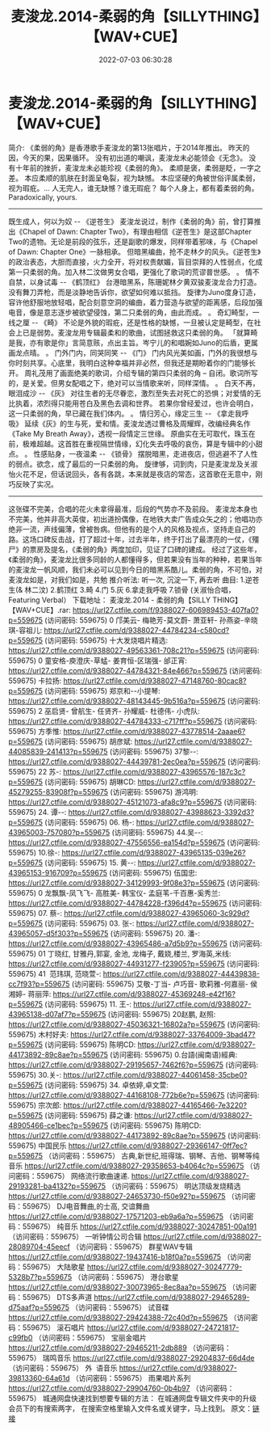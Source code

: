 ﻿---
title: 麦浚龙.2014-柔弱的角【SILLYTHING】【WAV+CUE】
date: 2022-07-03 06:30:28
categories: WAV车载音乐、镜像
tags: 华语中文
---
# 麦浚龙.2014-柔弱的角【SILLYTHING】【WAV+CUE】

简介:
《柔弱的角》是香港歌手麦浚龙的第13张唱片，于2014年推出。
昨天的因，今天的果，因果循环。
没有初出道的嘲讽，麦浚龙未必能领会《无念》。
没有十年前的挫折，麦浚龙未必能珍视《柔弱的角》。
柔顺是褒，柔弱是眨，一字之差。
本应柔顺的肌肤在封面呈龟裂，视为缺憾。
本应坚硬的角被世俗评属柔弱，视为瑕疪。...
人无完人，谁无缺憾？谁无瑕疪？
每个人身上，都有着柔弱的角。
Paradoxically,
yours.
*****************************
既生成人，何以为奴 -- 《逆苍生》
麦浚龙说过，制作《柔弱的角》前，曾打算推出《Chapel of
Dawn: Chapter Two》，有理由相信《逆苍生》是这部Chapter
Two的遗物。无论是前段的弦乐，还是副歌的爆发，同样带着邪味，与《Chapel of Dawn: Chapter
One》一脉相承。
但暗黑编曲，抢不走林夕的风头。《逆苍生》的政治表态，大胆而直接，火力全开，将对权贵献媚，盲目崇拜的人性弱点，化成第一只柔弱的角。加入林二汶做男女合唱，更强化了歌词的荒谬普世感。
。
情不自禁，以身试毒 -- 《鹤顶红》
台港暗黑系，陈珊妮林夕黄双骏麦浚龙合力打造。没有舞刀弄枪，而是淡静地告诉你，欲望如何难以抵挡。
旋律为Juno度身订造，容许他舒服地放轻唱，配合刻意空洞的编曲，着力营造与欲望的距离感，后段加强电音，像是意志逐步被欲望侵蚀，第二只柔弱的角，由此而成。
。
奇幻畸型，一线之厘 -- 《畸》
不论是外貌的瑕疪，还是性格的缺憾，一旦被认定是畸型，在社会上已是弱势。麦浚龙用专辑最柔和的歌曲，试图拯救这只柔弱的角。
「就算畸是我，亦有歌是你」言简意赅，点出主旨。岑宁儿的和唱婉如Juno的后盾，更属画龙点晴。
。
门外门内，同哭同笑 -- 《门》
门内风光美如画，门外的我很想与你时刻共享。心底里，我明白这种幸福并非必然，但我还是期盼着你的门能够长开。
周礼茂用了画面绝美的歌词，介绍专辑的第四只柔弱的角 –
自闭。歌词所写的，是关爱。但男女配唱之下，绝对可以当情歌来听，同样深情。
。
白天不再，眼泪成沙 -- 《灰》
对往生者的无尽眷恋，激烈至失去对死亡的恐惧；对爱情的无比执着，浓烈得只能用苍白及黑色去调和世界。
若果你曾经爱过，也许会明白，这一只柔弱的角，早已藏在我们体内。
。
情归芳心，缘定三生 --
《拿走我呼吸》
延续《灰》的生与死，爱和情。麦浚龙透过曹格及周耀辉，改编经典名作《Take My Breath
Away》，透视一段情定三世缘。
原曲实在无可取代，珠玉在前，极难超越。这首胜在重视隔世情缘，幻化失去呼吸的哀伤，算是专辑中的小甜点。
。
性感贴身，一夜温柔 -- 《锁骨》
摆脱暗黑，走进夜店，但逃避不了人性的弱点。欲念，成了最后的一只柔弱的角。
旋律够，词到肉，只是麦浚龙及关淑怡火花不足，但话说回头，各有各跳，本来就是夜店的常态，这首歌在无意中，刚巧反映了实况。
*****************************
这张碟不完美，合唱的花火未拿得最准，后段的气势亦不及前段。
麦浚龙本身也不完美，他并非高大英俊，初出道扮偶像，在地铁大卖广告成众矢之的；他唱功亦绝非一流，声线偏薄，曾被咎病。但他有的是个人的风格及视点，坚持走自己的路。这场口碑反击战，打了超过十年，过去半年，终于打出了最漂亮的一仗，《殭尸》的票房及提名，《柔弱的角》两度加印，见证了口碑的建成。
经过了这些年，《柔弱的角》，麦浚龙比很多同龄的人都懂得多，但若果没有当年的种种，若果当年的麦浚龙一帆风顺，我们未必可以见到今日的暗黑系酷儿。柔弱的角，不可怕，对麦浚龙如是，对我们如是，共勉
推介听法: 听一次, 沉淀一下,
再去听
曲目:
1.逆苍生(& 林二汶)
2.鹤顶红
3.畸
4.门
5.灰
6.拿走我呼吸
7.锁骨 (关淑怡合唱，Featuring
Verbal）
下载地址：
麦浚龙.2014 - 柔弱的角【SILLY THING】【WAV+CUE】.rar: https://url27.ctfile.com/f/9388027-606989453-407fa0?p=559675
(访问密码: 559675)
0 邝美云- 梅艳芳-莫文蔚- 萧亚轩- 孙燕姿-辛晓琪-容祖儿: https://url27.ctfile.com/d/9388027-44784234-c580cd?p=559675
(访问密码: 559675)
十大发烧唱片精选: https://url27.ctfile.com/d/9388027-49563361-708c21?p=559675
(访问密码: 559675)
0 童安格-庾澄庆-草蜢- 姜育恒-区瑞强- 邰正宵: https://url27.ctfile.com/d/9388027-44784321-84e466?p=559675
(访问密码: 559675)
卡拉扬: https://url27.ctfile.com/d/9388027-47148760-80cac8?p=559675
(访问密码: 559675)
郑京和--小提琴: https://url27.ctfile.com/d/9388027-48143445-9b516a?p=559675
(访问密码: 559675)
2 巫启贤- 曾航生- 任贤齐- 孙耀威- 杜德伟- 小虎队: https://url27.ctfile.com/d/9388027-44784333-c717ff?p=559675
(访问密码: 559675)
方季惟: https://url27.ctfile.com/d/9388027-43778514-2aaae6?p=559675
(访问密码: 559675)
胡彦斌: https://url27.ctfile.com/d/9388027-44085839-241413?p=559675
(访问密码: 559675)
37黎--: https://url27.ctfile.com/d/9388027-44439781-2ec0ea?p=559675
(访问密码: 559675)
22 苏-: https://url27.ctfile.com/d/9388027-43965576-187c3c?p=559675
(访问密码: 559675)
胡琳CD: https://url27.ctfile.com/d/9388027-45279255-83908f?p=559675
(访问密码: 559675)
游鸿明: https://url27.ctfile.com/d/9388027-45121073-afa8c9?p=559675
(访问密码: 559675)
24. 谭--: https://url27.ctfile.com/d/9388027-43988623-3392d3?p=559675
(访问密码: 559675)
06. 杨-: https://url27.ctfile.com/d/9388027-43965003-757080?p=559675
(访问密码: 559675)
44.吴--: https://url27.ctfile.com/d/9388027-47556556-ea154d?p=559675
(访问密码: 559675)
10.徐-: https://url27.ctfile.com/d/9388027-43965135-039e26?p=559675
(访问密码: 559675)
15. 黄--: https://url27.ctfile.com/d/9388027-43965153-916709?p=559675
(访问密码: 559675)
伍国忠: https://url27.ctfile.com/d/9388027-34129993-9f08e3?p=559675
(访问密码: 559675)
0 龙飘飘-凤飞飞- 高胜美- 韩宝仪- 孟庭苇-千百惠-奚秀兰: https://url27.ctfile.com/d/9388027-44784228-f396d4?p=559675
(访问密码: 559675)
07. 蔡-: https://url27.ctfile.com/d/9388027-43965060-3c929d?p=559675
(访问密码: 559675)
03. 张-: https://url27.ctfile.com/d/9388027-43965057-d5f303?p=559675
(访问密码: 559675)
20. 潘-: https://url27.ctfile.com/d/9388027-43965486-a7d5b9?p=559675
(访问密码: 559675)
01 丁晓红, 甘雅丹,郭宴, 金池, 龙梅子, 戴娆,楼兰, 罗海英,米线: https://url27.ctfile.com/d/9388027-44931277-f23905?p=559675
(访问密码: 559675)
41  范玮琪, 范晓萱-: https://url27.ctfile.com/d/9388027-44439838-cc7f93?p=559675
(访问密码: 559675)
艾敬-丁当- 卢巧音- 歌莉雅-何嘉丽- 侯湘婷- 蒋丽萍: https://url27.ctfile.com/d/9388027-45369248-e42f16?p=559675
(访问密码: 559675)
11. 王-: https://url27.ctfile.com/d/9388027-43965138-d07af7?p=559675
(访问密码: 559675)
20赵鹏, 赵照: https://url27.ctfile.com/d/9388027-45036321-16802a?p=559675
(访问密码: 559675)
木村好夫: https://url27.ctfile.com/d/9388027-33764009-3bad47?p=559675
(访问密码: 559675)
陈明CD:
https://url27.ctfile.com/d/9388027-44173892-89c8ae?p=559675
(访问密码:
559675)
0.台語(闽南语)經典: https://url27.ctfile.com/d/9388027-29195657-7462f6?p=559675
(访问密码: 559675)
30.关-: https://url27.ctfile.com/d/9388027-44061458-35cbe0?p=559675
(访问密码: 559675)
34. 卓依婷,卓文萱: https://url27.ctfile.com/d/9388027-44168108-772b6e?p=559675
(访问密码: 559675)
宗次郎: https://url27.ctfile.com/d/9388027-44165466-7e3220?p=559675
(访问密码: 559675)
薛之谦: https://url27.ctfile.com/d/9388027-48905466-ce1bec?p=559675
(访问密码: 559675)
陈明CD: https://url27.ctfile.com/d/9388027-44173892-89c8ae?p=559675
(访问密码: 559675)
中国民乐
https://url27.ctfile.com/d/9388027-29366147-0ff7ec?p=559675
（访问密码：559675）
古典,新世纪,班得瑞、钢琴、吉他、钢琴等纯音乐
https://url27.ctfile.com/d/9388027-29358653-b4064c?p=559675
（访问密码：559675）
网络流行歌曲速递.
https://url27.ctfile.com/d/9388027-29193281-ba4132?p=559675
（访问密码：559675）
明达顶级发烧精选
https://url27.ctfile.com/d/9388027-24653730-f50e92?p=559675
（访问密码：559675）
DJ电音舞曲,的士高, 交谊舞曲
https://url27.ctfile.com/d/9388027-17571203-eb9a6a?p=559675
（访问密码：559675）
纯音乐
https://url27.ctfile.com/d/9388027-30247851-00a191
（访问密码：559675）
一听钟情公司合辑
https://url27.ctfile.com/d/9388027-28089704-45eecf
（访问密码：559675）
群星WAV专辑
https://url27.ctfile.com/d/9388027-19437416-b18f0a?p=559675
（访问密码：559675）
大陆歌星
https://url27.ctfile.com/d/9388027-30247779-5328b7?p=559675
（访问密码：559675）
港台歌星
https://url27.ctfile.com/d/9388027-30073965-8ec8aa?p=559675
（访问密码：559675）
DTS多声道
https://url27.ctfile.com/d/9388027-29465289-d75aaf?p=559675
（访问密码：559675）
试音碟
https://url27.ctfile.com/d/9388027-29424388-72c40d?p=559675
（访问密码：559675）
滚石唱片
https://url27.ctfile.com/d/9388027-24721817-c99fb0
（访问密码：559675）
宝丽金唱片
https://url27.ctfile.com/d/9388027-29465211-2db889
（访问密码：559675）
瑞鸣音乐
https://url27.ctfile.com/d/9388027-29204837-66d4de
（访问密码：559675）
外  语音乐
https://url27.ctfile.com/d/9388027-39813360-64a61d
（访问密码：559675）
雨果唱片系列
https://url27.ctfile.com/d/9388027-29904760-0b4b97
（访问密码：559675）
城通网盘快速找到想要专辑的方法：
在城通网盘专辑文件夹中的升级会员下的有搜索两字，
在搜索空格里输入文件名或关键字，马上找到。
原文：[链接](https://blog.sina.com.cn/s/blog_1647c7e7601030y3q.html)